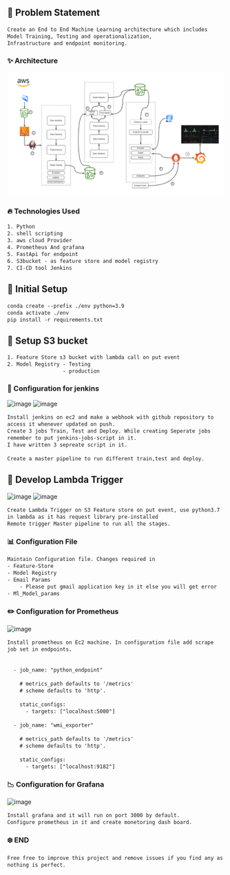 ## 🚀 Problem Statement

```
Create an End to End Machine Learning architecture which includes 
Model Training, Testing and operationalization, 
Infrastructure and endpoint monitoring.
```

### ✨ Architecture
![](images/mlops.png)

### 🔥 Technologies Used
``` 
1. Python 
2. shell scripting 
3. aws cloud Provider 
4. Prometheus And grafana
5. FastApi for endpoint 
6. S3bucket - as feature store and model registry 
7. CI-CD tool Jenkins
```

## 👷 Initial Setup 
```commandline
conda create --prefix ./env python=3.9
conda activate ./env 
pip install -r requirements.txt 
```
## 💭 Setup S3 bucket
```
1. Feature Store s3 bucket with lambda call on put event
2. Model Registry - Testing 
                  - production
```
### 🔅 Configuration for jenkins
![image](https://user-images.githubusercontent.com/40850370/166425649-dfc7e79f-ff89-455b-bb9b-58e744549785.png)
![image](https://user-images.githubusercontent.com/40850370/166425685-ae6b90ca-1a09-43e2-b3d8-8be633e30fa8.png)

```
Install jenkins on ec2 and make a webhook with github repository to access it whenever updated on push.
Create 3 jobs Train, Test and Deploy. While creating Seperate jobs remember to put jenkins-jobs-script in it.
I have written 3 sepreate script in it.

Create a master pipeline to run different train,test and deploy.
```
## 📐 Develop Lambda Trigger
![image](https://user-images.githubusercontent.com/40850370/166426136-7c635c4f-8bfd-4dab-8b4a-1aca754b1d1a.png)
![image](https://user-images.githubusercontent.com/40850370/166426204-17e3f781-6d86-4484-b66c-4025f4ec60f0.png)
```
Create Lambda Trigger on S3 Feature store on put event, use python3.7 in lambda as it has request library pre-installed
Remote trigger Master pipeline to run all the stages.
```
### 📊 Configuration File
```
Maintain Configuration file. Changes required in 
- Feature-Store
- Model Registry 
- Email Params
    - Please put gmail application key in it else you will get error
- Ml_Model_params
```

### ✏️ Configuration for Prometheus 
![image](https://user-images.githubusercontent.com/40850370/166425509-e34fb61f-cc43-451d-b720-99cfb3df6bb3.png)

```
Install prometheus on Ec2 machine. In configuration file add scrape job set in endpoints.

 
  - job_name: "python_endpoint"
  
    # metrics_path defaults to '/metrics'
    # scheme defaults to 'http'.

    static_configs:
      - targets: ["localhost:5000"]
      
  - job_name: "wmi_exporter"
  
    # metrics_path defaults to '/metrics'
    # scheme defaults to 'http'.

    static_configs:
      - targets: ["localhost:9182"]

```
### 📉 Configuration for Grafana
![image](https://user-images.githubusercontent.com/40850370/166425584-d2f66757-aaa7-4417-a611-29efe57f0fed.png)
```
Install grafana and it will run on port 3000 by default.
Configure prometheus in it and create monetoring dash board.
```
### ❄️ END
```
Free free to improve this project and remove issues if you find any as nothing is perfect.
```


